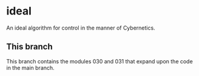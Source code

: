 # ideal
An ideal algorithm for control in the manner of Cybernetics.

## This branch

This branch contains the modules 030 and 031 that expand upon the code in the main branch.
